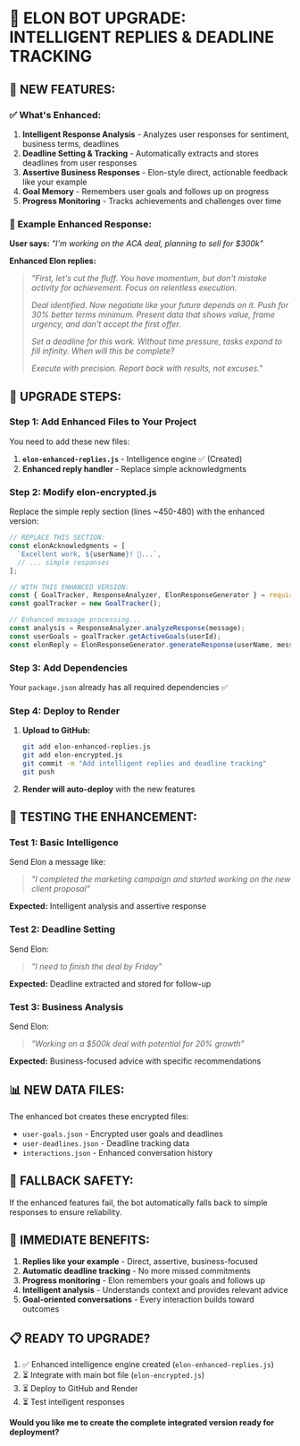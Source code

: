 # 🚀 ELON BOT UPGRADE: INTELLIGENT REPLIES & DEADLINE TRACKING

## 🎯 **NEW FEATURES:**

### **✅ What's Enhanced:**
1. **Intelligent Response Analysis** - Analyzes user responses for sentiment, business terms, deadlines
2. **Deadline Setting & Tracking** - Automatically extracts and stores deadlines from user responses  
3. **Assertive Business Responses** - Elon-style direct, actionable feedback like your example
4. **Goal Memory** - Remembers user goals and follows up on progress
5. **Progress Monitoring** - Tracks achievements and challenges over time

### **🧠 Example Enhanced Response:**
**User says:** *"I'm working on the ACA deal, planning to sell for $300k"*

**Enhanced Elon replies:** 
> *"First, let's cut the fluff. You have momentum, but don't mistake activity for achievement. Focus on relentless execution.*
>
> *Deal identified. Now negotiate like your future depends on it. Push for 30% better terms minimum. Present data that shows value, frame urgency, and don't accept the first offer.*
>
> *Set a deadline for this work. Without time pressure, tasks expand to fill infinity. When will this be complete?*
>
> *Execute with precision. Report back with results, not excuses."*

## 🔧 **UPGRADE STEPS:**

### **Step 1: Add Enhanced Files to Your Project**
You need to add these new files:

1. **`elon-enhanced-replies.js`** - Intelligence engine ✅ (Created)
2. **Enhanced reply handler** - Replace simple acknowledgments

### **Step 2: Modify elon-encrypted.js**

Replace the simple reply section (lines ~450-480) with the enhanced version:

```javascript
// REPLACE THIS SECTION:
const elonAcknowledgments = [
  `Excellent work, ${userName}! 🚀...`,
  // ... simple responses
];

// WITH THIS ENHANCED VERSION:
const { GoalTracker, ResponseAnalyzer, ElonResponseGenerator } = require('./elon-enhanced-replies');
const goalTracker = new GoalTracker();

// Enhanced message processing...
const analysis = ResponseAnalyzer.analyzeResponse(message);
const userGoals = goalTracker.getActiveGoals(userId);
const elonReply = ElonResponseGenerator.generateResponse(userName, message, analysis, userGoals);
```

### **Step 3: Add Dependencies**
Your `package.json` already has all required dependencies ✅

### **Step 4: Deploy to Render**

1. **Upload to GitHub:**
   ```bash
   git add elon-enhanced-replies.js
   git add elon-encrypted.js
   git commit -m "Add intelligent replies and deadline tracking"
   git push
   ```

2. **Render will auto-deploy** with the new features

## 🧪 **TESTING THE ENHANCEMENT:**

### **Test 1: Basic Intelligence**
Send Elon a message like:
> *"I completed the marketing campaign and started working on the new client proposal"*

**Expected:** Intelligent analysis and assertive response

### **Test 2: Deadline Setting** 
Send Elon:
> *"I need to finish the deal by Friday"*

**Expected:** Deadline extracted and stored for follow-up

### **Test 3: Business Analysis**
Send Elon:
> *"Working on a $500k deal with potential for 20% growth"*

**Expected:** Business-focused advice with specific recommendations

## 📊 **NEW DATA FILES:**

The enhanced bot creates these encrypted files:
- `user-goals.json` - Encrypted user goals and deadlines
- `user-deadlines.json` - Deadline tracking data  
- `interactions.json` - Enhanced conversation history

## 🚨 **FALLBACK SAFETY:**

If the enhanced features fail, the bot automatically falls back to simple responses to ensure reliability.

## 🎯 **IMMEDIATE BENEFITS:**

1. **Replies like your example** - Direct, assertive, business-focused
2. **Automatic deadline tracking** - No more missed commitments
3. **Progress monitoring** - Elon remembers your goals and follows up
4. **Intelligent analysis** - Understands context and provides relevant advice
5. **Goal-oriented conversations** - Every interaction builds toward outcomes

## 📋 **READY TO UPGRADE?**

1. ✅ Enhanced intelligence engine created (`elon-enhanced-replies.js`)
2. ⏳ Integrate with main bot file (`elon-encrypted.js`)
3. ⏳ Deploy to GitHub and Render
4. ⏳ Test intelligent responses

**Would you like me to create the complete integrated version ready for deployment?** 